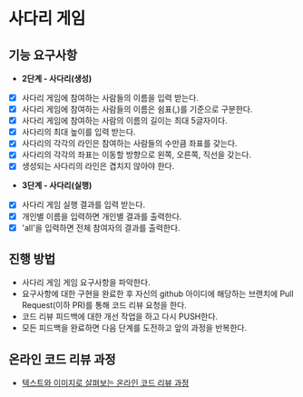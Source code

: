 # 사다리 게임
## 기능 요구사항
- **2단계 - 사다리(생성)**
* [x] 사다리 게임에 참여하는 사람들의 이름을 입력 받는다.
* [x] 사다리 게임에 참여하는 사람들의 이름은 쉼표(,)를 기준으로 구분한다.
* [x] 사다리 게임에 참여하는 사람의 이름의 길이는 최대 5글자이다.
* [x] 사다리의 최대 높이를 입력 받는다.
* [x] 사다리의 각각의 라인은 참여하는 사람들의 수만큼 좌표를 갖는다.
* [x] 사다리의 각각의 좌표는 이동할 방향으로 왼쪽, 오른쪽, 직선을 갖는다.
* [x] 생성되는 사다리의 라인은 겹치지 않아야 한다.

- **3단계 - 사다리(실행)**
* [x] 사다리 게임 실행 결과를 입력 받는다.
* [x] 개인별 이름을 입력하면 개인별 결과를 출력한다.
* [x] 'all'을 입력하면 전체 참여자의 결과를 출력한다.

## 진행 방법
* 사다리 게임 게임 요구사항을 파악한다.
* 요구사항에 대한 구현을 완료한 후 자신의 github 아이디에 해당하는 브랜치에 Pull Request(이하 PR)를 통해 코드 리뷰 요청을 한다.
* 코드 리뷰 피드백에 대한 개선 작업을 하고 다시 PUSH한다.
* 모든 피드백을 완료하면 다음 단계를 도전하고 앞의 과정을 반복한다.

## 온라인 코드 리뷰 과정
* [텍스트와 이미지로 살펴보는 온라인 코드 리뷰 과정](https://github.com/nextstep-step/nextstep-docs/tree/master/codereview)